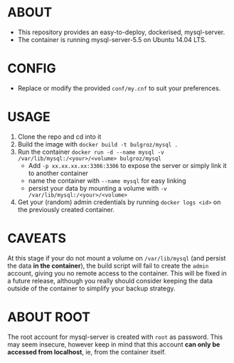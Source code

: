 ABOUT
=====

+ This repository provides an easy-to-deploy, dockerised, mysql-server.
+ The container is running mysql-server-5.5 on Ubuntu 14.04 LTS.

CONFIG
======
+ Replace or modify the provided `conf/my.cnf` to suit your preferences.

USAGE
=====

1. Clone the repo and cd into it
2. Build the image with `docker build -t bulgroz/mysql .`
3. Run the container `docker run -d --name mysql -v /var/lib/mysql:/<your>/<volume> bulgroz/mysql`
    * Add `-p xx.xx.xx.xx:3306:3306` to expose the server or simply link it to another container
    * name the container with `--name mysql` for easy linking
    * persist your data by mounting a volume with `-v /var/lib/mysql:/<your>/<volume>`
4. Get your (random) admin credentials by running `docker logs <id>` on the previously created container.

CAVEATS
=======

At this stage if your do not mount a volume on `/var/lib/mysql` (and persist the data **in the container**), the build script will fail to create the `admin` account, giving you no remote access to the container. 
This will be fixed in a future release, although you really should consider keeping the data outside of the container to simplify your backup strategy.

ABOUT ROOT
==========

The root account for mysql-server is created with `root` as password. This may seem insecure, however keep in mind that this account **can only be accessed from localhost**, ie, from the container itself.
